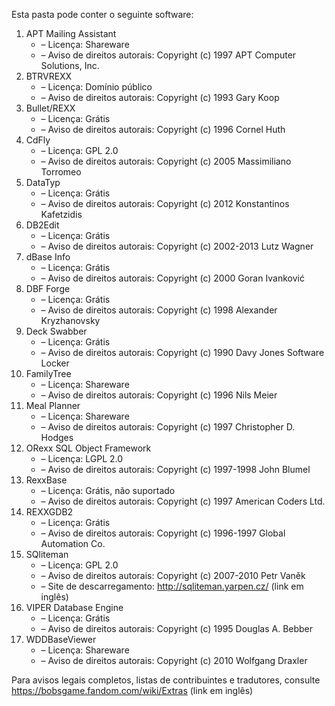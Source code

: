 ﻿Esta pasta pode conter o seguinte software:

1. APT Mailing Assistant
   - – Licença: Shareware
   - – Aviso de direitos autorais: Copyright (c) 1997 APT Computer Solutions, Inc.
2. BTRVREXX
   - – Licença: Domínio público
   - – Aviso de direitos autorais: Copyright (c) 1993 Gary Koop
3. Bullet/REXX
   - – Licença: Grátis
   - – Aviso de direitos autorais: Copyright (c) 1996 Cornel Huth
4. CdFly
   - – Licença: GPL 2.0
   - – Aviso de direitos autorais: Copyright (c) 2005 Massimiliano Torromeo
5. DataTyp
   - – Licença: Grátis
   - – Aviso de direitos autorais: Copyright (c) 2012 Konstantinos Kafetzidis
6. DB2Edit
   - – Licença: Grátis
   - – Aviso de direitos autorais: Copyright (c) 2002-2013 Lutz Wagner
7. dBase Info
   - – Licença: Grátis
   - – Aviso de direitos autorais: Copyright (c) 2000 Goran Ivanković
8. DBF Forge
   - – Licença: Grátis
   - – Aviso de direitos autorais: Copyright (c) 1998 Alexander Kryzhanovsky
9. Deck Swabber
   - – Licença: Grátis
   - – Aviso de direitos autorais: Copyright (c) 1990 Davy Jones Software Locker
10. FamilyTree
    - – Licença: Shareware
    - – Aviso de direitos autorais: Copyright (c) 1996 Nils Meier
11. Meal Planner
    - – Licença: Shareware
    - – Aviso de direitos autorais: Copyright (c) 1997 Christopher D. Hodges
12. ORexx SQL Object Framework
    - – Licença: LGPL 2.0
    - – Aviso de direitos autorais: Copyright (c) 1997-1998 John Blumel
13. RexxBase
    - – Licença: Grátis, não suportado
    - – Aviso de direitos autorais: Copyright (c) 1997 American Coders Ltd.
14. REXXGDB2
    - – Licença: Grátis
    - – Aviso de direitos autorais: Copyright (c) 1996-1997 Global Automation Co.
15. SQliteman
    - – Licença: GPL 2.0
    - – Aviso de direitos autorais: Copyright (c) 2007-2010 Petr Vaněk
    - – Site de descarregamento: http://sqliteman.yarpen.cz/ (link em inglês)
16. VIPER Database Engine
    - – Licença: Grátis
    - – Aviso de direitos autorais: Copyright (c) 1995 Douglas A. Bebber
17. WDDBaseViewer
    - – Licença: Shareware
    - – Aviso de direitos autorais: Copyright (c) 2010 Wolfgang Draxler

Para avisos legais completos, listas de contribuintes e tradutores, consulte https://bobsgame.fandom.com/wiki/Extras (link em inglês)
